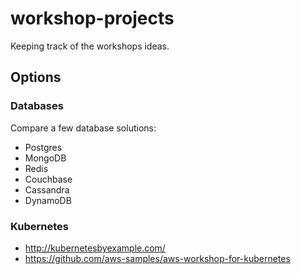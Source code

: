 # workshop-projects
Keeping track of the workshops ideas.

## Options
### Databases

Compare a few database solutions:

* Postgres
* MongoDB
* Redis
* Couchbase
* Cassandra
* DynamoDB

### Kubernetes

* http://kubernetesbyexample.com/
* https://github.com/aws-samples/aws-workshop-for-kubernetes

